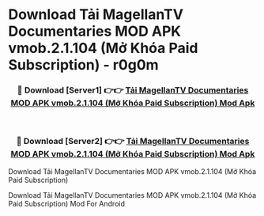 # Download Tải MagellanTV Documentaries MOD APK vmob.2.1.104 (Mở Khóa Paid Subscription) - r0g0m


<div align="center">
<h3>🔴 Download [Server1] 👉👉 <a href="https://apk-comot.site?title=Tải_MagellanTV_Documentaries_MOD_APK_vmob.2.1.104_(Mở_Khóa_Paid_Subscription)">Tải MagellanTV Documentaries MOD APK vmob.2.1.104 (Mở Khóa Paid Subscription) Mod Apk</a></h3><br>
<h3>🔴 Download [Server2] 👉👉 <a href="https://apk-comot.site?title=Tải_MagellanTV_Documentaries_MOD_APK_vmob.2.1.104_(Mở_Khóa_Paid_Subscription)">Tải MagellanTV Documentaries MOD APK vmob.2.1.104 (Mở Khóa Paid Subscription) Mod Apk</a></h3>
</div>



Download Tải MagellanTV Documentaries MOD APK vmob.2.1.104 (Mở Khóa Paid Subscription) 

Download Tải MagellanTV Documentaries MOD APK vmob.2.1.104 (Mở Khóa Paid Subscription) Mod For Android